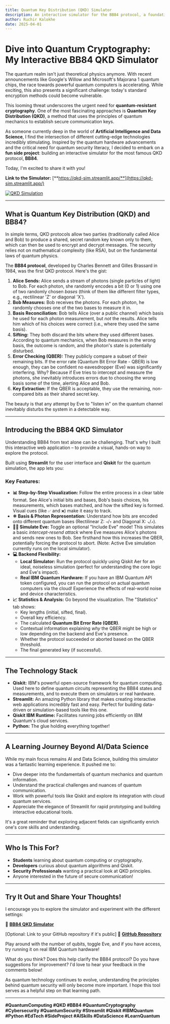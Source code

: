 ```yaml
---
title: Quantum Key Distribution (QKD) Simulator
description: An interactive simulator for the BB84 protocol, a foundational approach to establish secure cryptographic keys between two parties without relying on traditional computational hardness assumptions.
author: Ruchir Kalokhe
date: 2025-04-01
---
```

# Dive into Quantum Cryptography: My Interactive BB84 QKD Simulator

The quantum realm isn't just theoretical physics anymore. With recent announcements like Google's Willow and Microsoft's Majorana 1 quantum chips, the race towards powerful quantum computers is accelerating. While exciting, this also presents a significant challenge: today's standard encryption methods could become vulnerable.

This looming threat underscores the urgent need for **quantum-resistant cryptography**. One of the most fascinating approaches is **Quantum Key Distribution (QKD)**, a method that uses the principles of quantum mechanics to establish secure communication keys.

As someone currently deep in the world of **Artificial Intelligence and Data Science**, I find the intersection of different cutting-edge technologies incredibly stimulating. Inspired by the quantum hardware advancements and the critical need for quantum security literacy, I decided to embark on a **fun side project**: building an interactive simulator for the most famous QKD protocol, **BB84**.

Today, I'm excited to share it with you!

**Link to the Simulator:** [**https://qkd-sim.streamlit.app/**](https://qkd-sim.streamlit.app/)

[![QKD Simulation](/blog/qkd-sim/qkd-screenshot.png)](https://qkd-sim.streamlit.app/) <!-- Make sure this path is correct for your blog -->

---

## What is Quantum Key Distribution (QKD) and BB84?

In simple terms, QKD protocols allow two parties (traditionally called Alice and Bob) to produce a shared, secret random key known only to them, which can then be used to encrypt and decrypt messages. The security relies not on mathematical complexity (like RSA), but on the fundamental laws of quantum physics.

The **BB84 protocol**, developed by Charles Bennett and Gilles Brassard in 1984, was the first QKD protocol. Here's the gist:

1.  **Alice Sends:** Alice sends a stream of photons (single particles of light) to Bob. For each photon, she randomly encodes a bit (0 or 1) using one of two randomly chosen *bases* (think of them like different filter types, e.g., rectilinear 'Z' or diagonal 'X').
2.  **Bob Measures:** Bob receives the photons. For each photon, he randomly chooses one of the two bases to measure it in.
3.  **Basis Reconciliation:** Bob tells Alice (over a public channel) which basis he used for each photon measurement, but *not* the results. Alice tells him which of his choices were correct (i.e., where they used the same basis).
4.  **Sifting:** They both discard the bits where they used different bases. According to quantum mechanics, when Bob measures in the wrong basis, the outcome is random, and the photon's state is potentially disturbed.
5.  **Error Checking (QBER):** They publicly compare a subset of their remaining bits. If the error rate (Quantum Bit Error Rate - QBER) is low enough, they can be confident no eavesdropper (Eve) was significantly interfering. Why? Because if Eve tries to intercept and measure the photons, she inevitably introduces errors due to choosing the wrong basis some of the time, alerting Alice and Bob.
6.  **Key Extraction:** If the QBER is acceptable, they use the remaining, non-compared bits as their shared secret key.

The beauty is that any attempt by Eve to "listen in" on the quantum channel inevitably disturbs the system in a detectable way.

---

## Introducing the BB84 QKD Simulator

Understanding BB84 from text alone can be challenging. That's why I built this interactive web application – to provide a visual, hands-on way to explore the protocol.

Built using **Streamlit** for the user interface and **Qiskit** for the quantum simulation, the app lets you:

### Key Features:

*   **📊 Step-by-Step Visualization:** Follow the entire process in a clear table format. See Alice's initial bits and bases, Bob's basis choices, his measurements, which bases matched, and how the sifted key is formed. Visual cues (like `✅` and `❌`) make it easy to track.
*   **⚛️ Basis & Photon Representation:** Understand how bits are encoded onto different quantum bases (Rectilinear Z: `→`/`↑` and Diagonal X: `↘`/`↗`).
*   **🕵️‍♀️ Simulate Eve:** Toggle an optional "Include Eve" mode! This simulates a basic *intercept-resend attack* where Eve measures Alice's photons and sends new ones to Bob. See firsthand how this increases the QBER, potentially forcing the protocol to abort. (Note: Active Eve simulation currently runs on the local simulator).
*   **💻 Backend Flexibility:**
    *   **Local Simulator:** Run the protocol quickly using Qiskit Aer for an ideal, noiseless simulation (perfect for understanding the core logic and Eve's impact).
    *   **Real IBM Quantum Hardware:** If you have an IBM Quantum API token configured, you can run the protocol on actual quantum computers via the cloud! Experience the effects of real-world noise and device characteristics.
*   **📈 Statistics & Analysis:** Go beyond the visualization. The "Statistics" tab shows:
    *   Key lengths (initial, sifted, final).
    *   Overall key efficiency.
    *   The calculated **Quantum Bit Error Rate (QBER)**.
    *   Contextual information explaining *why* the QBER might be high or low depending on the backend and Eve's presence.
    *   Whether the protocol succeeded or aborted based on the QBER threshold.
    *   The final generated key (if successful).

---

## The Technology Stack

*   **Qiskit:** IBM's powerful open-source framework for quantum computing. Used here to define quantum circuits representing the BB84 states and measurements, and to execute them on simulators or real hardware.
*   **Streamlit:** An amazing Python library that makes creating interactive web applications incredibly fast and easy. Perfect for building data-driven or simulation-based tools like this one.
*   **Qiskit IBM Runtime:** Facilitates running jobs efficiently on IBM Quantum's cloud services.
*   **Python:** The glue holding everything together!

---

## A Learning Journey Beyond AI/Data Science

While my main focus remains AI and Data Science, building this simulator was a fantastic learning experience. It pushed me to:

*   Dive deeper into the fundamentals of quantum mechanics and quantum information.
*   Understand the practical challenges and nuances of quantum communication.
*   Work with powerful tools like Qiskit and explore its integration with cloud quantum services.
*   Appreciate the elegance of Streamlit for rapid prototyping and building interactive educational tools.

It's a great reminder that exploring adjacent fields can significantly enrich one's core skills and understanding.

---

## Who Is This For?

*   **Students** learning about quantum computing or cryptography.
*   **Developers** curious about quantum algorithms and Qiskit.
*   **Security Professionals** wanting a practical look at QKD principles.
*   Anyone interested in the future of secure communication!

---

## Try It Out and Share Your Thoughts!

I encourage you to explore the simulator and experiment with the different settings:

🔗 [**BB84 QKD Simulator**](https://qkd-sim.streamlit.app/)

[Optional: Link to your GitHub repository if it's public]
🔗 [**GitHub Repository**](YOUR_GITHUB_REPO_LINK_HERE)

Play around with the number of qubits, toggle Eve, and if you have access, try running it on real IBM Quantum hardware!

What do you think? Does this help clarify the BB84 protocol? Do you have suggestions for improvement? I'd love to hear your feedback in the comments below!

As quantum technology continues to evolve, understanding the principles behind quantum security will only become more important. I hope this tool serves as a helpful step on that learning path.

---

**#QuantumComputing #QKD #BB84 #QuantumCryptography #Cybersecurity #QuantumSecurity #Streamlit #Qiskit #IBMQuantum #Python #EdTech #SideProject #AISkills #DataScience #LearnQuantum**